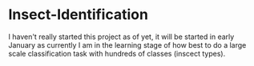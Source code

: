 # Insect-Identification

I haven't really started this project as of yet, it will be started in early January as currently I am in the learning stage of how best to do a large scale classification task with hundreds of classes (inscect types).
